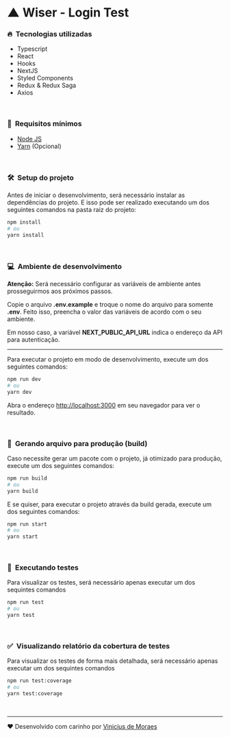 # ▲ Wiser - Login Test

### 🔥&nbsp;&nbsp;Tecnologias utilizadas

- Typescript
- React
- Hooks
- NextJS
- Styled Components
- Redux & Redux Saga
- Axios

&nbsp;

### 🧰&nbsp;&nbsp;Requisitos mínimos

- [Node JS](https://nodejs.org/en/download/ 'Node JS')
- [Yarn](https://classic.yarnpkg.com/en/docs/install/ 'Yarn') (Opcional)

&nbsp;

### 🛠&nbsp;&nbsp;Setup do projeto

Antes de iniciar o desenvolvimento, será necessário instalar as dependências do projeto. E isso pode ser realizado executando um dos seguintes comandos na pasta raiz do projeto:

```bash
npm install
# ou
yarn install
```

&nbsp;

### 💻&nbsp;&nbsp;Ambiente de desenvolvimento

**Atenção:** Será necessário configurar as variáveis de ambiente antes prosseguirmos aos próximos passos.

Copie o arquivo **.env.example** e troque o nome do arquivo para somente **.env**. Feito isso, preencha o valor das variáveis de acordo com o seu ambiente.

Em nosso caso, a variável **NEXT_PUBLIC_API_URL** indica o endereço da API para autenticação.

---

Para executar o projeto em modo de desenvolvimento, execute um dos seguintes comandos:

```bash
npm run dev
# ou
yarn dev
```

Abra o endereço [http://localhost:3000](http://localhost:3000) em seu navegador para ver o resultado.

&nbsp;

### 🚀&nbsp;&nbsp;Gerando arquivo para produção (build)

Caso necessite gerar um pacote com o projeto, já otimizado para produção, execute um dos seguintes comandos:

```bash
npm run build
# ou
yarn build
```

E se quiser, para executar o projeto através da build gerada, execute um dos seguintes comandos:

```bash
npm run start
# ou
yarn start
```

&nbsp;

### 🧪&nbsp;&nbsp;Executando testes

Para visualizar os testes, será necessário apenas executar um dos sequintes comandos

```bash
npm run test
# ou
yarn test
```

&nbsp;

### ✅&nbsp;&nbsp;Visualizando relatório da cobertura de testes

Para visualizar os testes de forma mais detalhada, será necessário apenas executar um dos sequintes comandos

```bash
npm run test:coverage
# ou
yarn test:coverage
```

&nbsp;

---

❤️ Desenvolvido com carinho por [Vinicius de Moraes](https://www.linkedin.com/in/viniciuscoder/)
